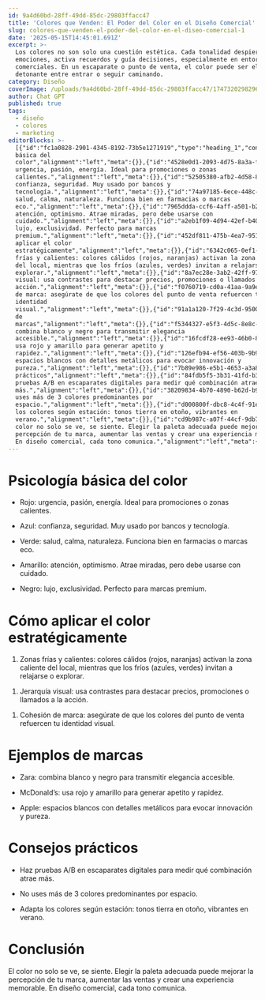 ```yaml
---
id: 9a4d60bd-28ff-49dd-85dc-29803ffacc47
title: 'Colores que Venden: El Poder del Color en el Diseño Comercial'
slug: colores-que-venden-el-poder-del-color-en-el-diseo-comercial-1
date: '2025-05-15T14:45:01.691Z'
excerpt: >-
  Los colores no son solo una cuestión estética. Cada tonalidad despierta
  emociones, activa recuerdos y guía decisiones, especialmente en entornos
  comerciales. En un escaparate o punto de venta, el color puede ser el
  detonante entre entrar o seguir caminando.
category: Diseño
coverImage: /uploads/9a4d60bd-28ff-49dd-85dc-29803ffacc47/1747320298296-shop-in-shop-3.jpg
author: Chat GPT
published: true
tags:
  - diseño
  - colores
  - marketing
editorBlocks: >-
  [{"id":"fc1a0828-2901-4345-8192-73b5e1271919","type":"heading_1","content":"Psicología
  básica del
  color","alignment":"left","meta":{}},{"id":"4528e0d1-2093-4d75-8a3a-f74bcb83a126","type":"list_item","content":"Rojo:
  urgencia, pasión, energía. Ideal para promociones o zonas
  calientes.","alignment":"left","meta":{}},{"id":"52505380-afb2-4d58-8dc0-1667675ce452","type":"list_item","content":"Azul:
  confianza, seguridad. Muy usado por bancos y
  tecnología.","alignment":"left","meta":{}},{"id":"74a97185-6ece-448c-ad2a-58059f9bc013","type":"list_item","content":"Verde:
  salud, calma, naturaleza. Funciona bien en farmacias o marcas
  eco.","alignment":"left","meta":{}},{"id":"7965ddda-ccf6-4aff-a501-b23bbe873679","type":"list_item","content":"Amarillo:
  atención, optimismo. Atrae miradas, pero debe usarse con
  cuidado.","alignment":"left","meta":{}},{"id":"a2eb1f09-4d94-42ef-b40b-a4b6cfa675a0","type":"list_item","content":"Negro:
  lujo, exclusividad. Perfecto para marcas
  premium.","alignment":"left","meta":{}},{"id":"452df811-475b-4ea7-951d-7216daf0c063","type":"paragraph","content":"","alignment":"left","meta":{}},{"id":"ec62e044-f2c7-4af2-ae83-220caeb78445","type":"heading_1","content":"Cómo
  aplicar el color
  estratégicamente","alignment":"left","meta":{}},{"id":"6342c065-0ef1-4a2e-9bb3-fbf0edbe53e8","type":"ordered_list_item","content":"Zonas
  frías y calientes: colores cálidos (rojos, naranjas) activan la zona caliente
  del local, mientras que los fríos (azules, verdes) invitan a relajarse o
  explorar.","alignment":"left","meta":{}},{"id":"8a7ec28e-3ab2-42ff-979a-d68482d222fc","type":"ordered_list_item","content":"Jerarquía
  visual: usa contrastes para destacar precios, promociones o llamados a la
  acción.","alignment":"left","meta":{}},{"id":"f0760719-cd0a-41aa-9a9e-f85d7c502498","type":"ordered_list_item","content":"Cohesión
  de marca: asegúrate de que los colores del punto de venta refuercen tu
  identidad
  visual.","alignment":"left","meta":{}},{"id":"91a1a120-7f29-4c3d-9500-37060a5d1b8b","type":"paragraph","content":"","alignment":"left","meta":{}},{"id":"28cc0aed-f88b-4be7-8de1-3d23a01be0e1","type":"heading_1","content":"Ejemplos
  de
  marcas","alignment":"left","meta":{}},{"id":"f5344327-e5f3-4d5c-8e8c-45c90572bee9","type":"list_item","content":"Zara:
  combina blanco y negro para transmitir elegancia
  accesible.","alignment":"left","meta":{}},{"id":"16fcdf28-ee93-46b0-8289-2c3dca1b7fa0","type":"list_item","content":"McDonald’s:
  usa rojo y amarillo para generar apetito y
  rapidez.","alignment":"left","meta":{}},{"id":"126efb94-ef56-403b-9b90-a0f252e36bcd","type":"list_item","content":"Apple:
  espacios blancos con detalles metálicos para evocar innovación y
  pureza.","alignment":"left","meta":{}},{"id":"7b89e986-e5b1-4653-a3a8-a6778c4f3629","type":"paragraph","content":"","alignment":"left","meta":{}},{"id":"ab7cfd8c-11b1-4f36-98c3-9ad691c801e4","type":"heading_1","content":"Consejos
  prácticos","alignment":"left","meta":{}},{"id":"84fdb5f5-3b31-41fd-b316-660a6b66ad09","type":"list_item","content":"Haz
  pruebas A/B en escaparates digitales para medir qué combinación atrae
  más.","alignment":"left","meta":{}},{"id":"38209834-4b70-4890-b62d-b954f9928514","type":"list_item","content":"No
  uses más de 3 colores predominantes por
  espacio.","alignment":"left","meta":{}},{"id":"d000800f-dbc8-4c4f-91ef-a2817e19440f","type":"list_item","content":"Adapta
  los colores según estación: tonos tierra en otoño, vibrantes en
  verano.","alignment":"left","meta":{}},{"id":"cd9b987c-a07f-44cf-9db7-105a19129096","type":"paragraph","content":"","alignment":"left","meta":{}},{"id":"b6e298e1-b60f-45b1-8fe6-20ade313f28a","type":"heading_1","content":"Conclusión","alignment":"left","meta":{}},{"id":"3602e7bf-311d-40a7-a4d4-baae71ddb815","type":"paragraph","content":"El
  color no solo se ve, se siente. Elegir la paleta adecuada puede mejorar la
  percepción de tu marca, aumentar las ventas y crear una experiencia memorable.
  En diseño comercial, cada tono comunica.","alignment":"left","meta":{}}]
---
```

<h1>Psicología básica del color</h1>
<ul class="editor-list-ul"><li class="editor-list-li">Rojo: urgencia, pasión, energía. Ideal para promociones o zonas calientes.</li></ul>
<ul class="editor-list-ul"><li class="editor-list-li">Azul: confianza, seguridad. Muy usado por bancos y tecnología.</li></ul>
<ul class="editor-list-ul"><li class="editor-list-li">Verde: salud, calma, naturaleza. Funciona bien en farmacias o marcas eco.</li></ul>
<ul class="editor-list-ul"><li class="editor-list-li">Amarillo: atención, optimismo. Atrae miradas, pero debe usarse con cuidado.</li></ul>
<ul class="editor-list-ul"><li class="editor-list-li">Negro: lujo, exclusividad. Perfecto para marcas premium.</li></ul>
<p></p>
<h1>Cómo aplicar el color estratégicamente</h1>
<ol class="editor-list-ol"><li class="editor-list-li">Zonas frías y calientes: colores cálidos (rojos, naranjas) activan la zona caliente del local, mientras que los fríos (azules, verdes) invitan a relajarse o explorar.</li></ol>
<ol class="editor-list-ol"><li class="editor-list-li">Jerarquía visual: usa contrastes para destacar precios, promociones o llamados a la acción.</li></ol>
<ol class="editor-list-ol"><li class="editor-list-li">Cohesión de marca: asegúrate de que los colores del punto de venta refuercen tu identidad visual.</li></ol>
<p></p>
<h1>Ejemplos de marcas</h1>
<ul class="editor-list-ul"><li class="editor-list-li">Zara: combina blanco y negro para transmitir elegancia accesible.</li></ul>
<ul class="editor-list-ul"><li class="editor-list-li">McDonald’s: usa rojo y amarillo para generar apetito y rapidez.</li></ul>
<ul class="editor-list-ul"><li class="editor-list-li">Apple: espacios blancos con detalles metálicos para evocar innovación y pureza.</li></ul>
<p></p>
<h1>Consejos prácticos</h1>
<ul class="editor-list-ul"><li class="editor-list-li">Haz pruebas A/B en escaparates digitales para medir qué combinación atrae más.</li></ul>
<ul class="editor-list-ul"><li class="editor-list-li">No uses más de 3 colores predominantes por espacio.</li></ul>
<ul class="editor-list-ul"><li class="editor-list-li">Adapta los colores según estación: tonos tierra en otoño, vibrantes en verano.</li></ul>
<p></p>
<h1>Conclusión</h1>
<p>El color no solo se ve, se siente. Elegir la paleta adecuada puede mejorar la percepción de tu marca, aumentar las ventas y crear una experiencia memorable. En diseño comercial, cada tono comunica.</p>
